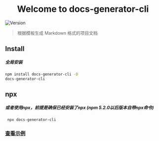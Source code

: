 <h1 align="center">Welcome to docs-generator-cli </h1>
<p>
  <img alt="Version" src="https://img.shields.io/github/v/release/cderek/docs-generator-cli.svg" />
</p>

> 根据模板生成 Markdown 格式的项目文档

## Install
##### 全局安装

```sh
npm install docs-generator-cli -D
docs-generator-cli
```

## npx
##### 或者使用npx，前提是确保已经安装了npx (npm 5.2.0以后版本自带npx命令)

```sh
 npx docs-generator-cli
```

### [查看示例][1]


  [1]: https://github.com/cderek/docs-generator-cli/blob/master/DOC.md